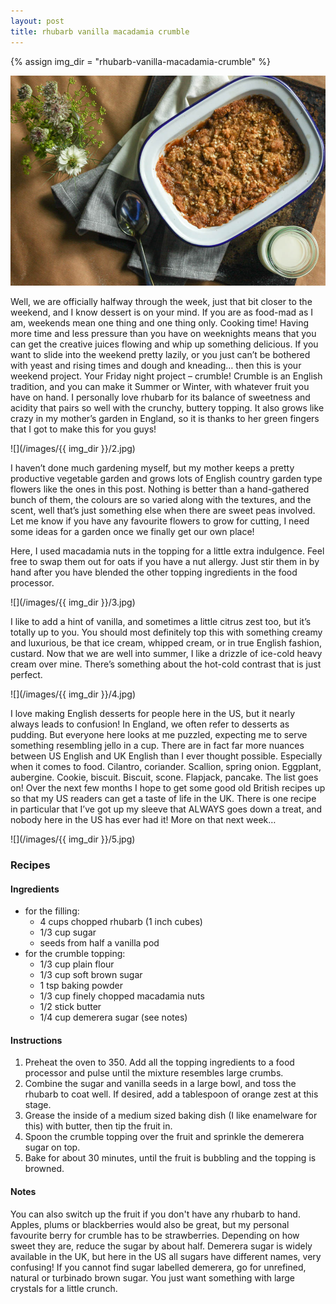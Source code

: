 ```yaml
--- 
layout: post
title: rhubarb vanilla macadamia crumble
---
```

{% assign img_dir = "rhubarb-vanilla-macadamia-crumble" %}

![](/images/rhubarb-vanilla-macadamia-crumble/1.jpg)

Well, we are officially halfway through the week, just that bit closer to the weekend, and I know dessert is on your mind. If you are as food-mad as I am, weekends mean one thing and one thing only. Cooking time! Having more time and less pressure than you have on weeknights means that you can get the creative juices flowing and whip up something delicious. If you want to slide into the weekend pretty lazily, or you just can’t be bothered with yeast and rising times and dough and kneading… then this is your weekend project. Your Friday night project – crumble! Crumble is an English tradition, and you can make it Summer or Winter, with whatever fruit you have on hand. I personally love rhubarb for its balance of sweetness and acidity that pairs so well with the crunchy, buttery topping. It also grows like crazy in my mother’s garden in England, so it is thanks to her green fingers that I got to make this for you guys!

![](/images/{{ img_dir }}/2.jpg)

I haven’t done much gardening myself, but my mother keeps a pretty productive vegetable garden and grows lots of English country garden type flowers like the ones in this post. Nothing is better than a hand-gathered bunch of them, the colours are so varied along with the textures, and the scent, well that’s just something else when there are sweet peas involved. Let me know if you have any favourite flowers to grow for cutting, I need some ideas for a garden once we finally get our own place!

Here, I used macadamia nuts in the topping for a little extra indulgence. Feel free to swap them out for oats if you have a nut allergy. Just stir them in by hand after you have blended the other topping ingredients in the food processor.

![](/images/{{ img_dir }}/3.jpg)

I like to add a hint of vanilla, and sometimes a little citrus zest too, but it’s totally up to you. You should most definitely top this with something creamy and luxurious, be that ice cream, whipped cream, or in true English fashion, custard. Now that we are well into summer, I like a drizzle of ice-cold heavy cream over mine. There’s something about the hot-cold contrast that is just perfect.

![](/images/{{ img_dir }}/4.jpg)

I love making English desserts for people here in the US, but it nearly always leads to confusion! In England, we often refer to desserts as pudding. But everyone here looks at me puzzled, expecting me to serve something resembling jello in a cup. There are in fact far more nuances between US English and UK English than I ever thought possible. Especially when it comes to food. Cilantro, coriander. Scallion, spring onion. Eggplant, aubergine. Cookie, biscuit. Biscuit, scone. Flapjack, pancake. The list goes on! Over the next few months I hope to get some good old British recipes up so that my US readers can get a taste of life in the UK. There is one recipe in particular that I’ve got up my sleeve that ALWAYS goes down a treat, and nobody here in the US has ever had it! More on that next week…

![](/images/{{ img_dir }}/5.jpg)

### Recipes
#### Ingredients
+ for the filling:
  + 4 cups chopped rhubarb (1 inch cubes)
  + 1/3 cup sugar
  + seeds from half a vanilla pod
+ for the crumble topping:
  + 1/3 cup plain flour
  + 1/3 cup soft brown sugar
  + 1 tsp baking powder
  + 1/3 cup finely chopped macadamia nuts
  + 1/2 stick butter
  + 1/4 cup demerera sugar (see notes)

#### Instructions
1. Preheat the oven to 350. Add all the topping ingredients to a food processor and pulse until the mixture resembles large crumbs.
1. Combine the sugar and vanilla seeds in a large bowl, and toss the rhubarb to coat well. If desired, add a tablespoon of orange zest at this stage.
1. Grease the inside of a medium sized baking dish (I like enamelware for this) with butter, then tip the fruit in.
1. Spoon the crumble topping over the fruit and sprinkle the demerera sugar on top.
1. Bake for about 30 minutes, until the fruit is bubbling and the topping is browned.

#### Notes
You can also switch up the fruit if you don't have any rhubarb to hand. Apples, plums or blackberries would also be great, but my personal favourite berry for crumble has to be strawberries. Depending on how sweet they are, reduce the sugar by about half. Demerera sugar is widely available in the UK, but here in the US all sugars have different names, very confusing! If you cannot find sugar labelled demerera, go for unrefined, natural or turbinado brown sugar. You just want something with large crystals for a little crunch.
